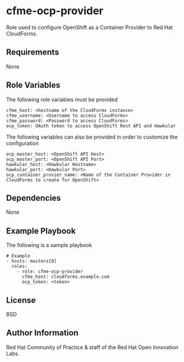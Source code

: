 cfme-ocp-provider
=========

Role used to configure OpenShift as a Container Provider to Red Hat CloudForms.


Requirements
------------

None

Role Variables
--------------

The following role variables must be provided

```
cfme_host: <hostname of the CloudForms instance>
cfme_username: <Username to access CloudForms>
cfme_password: <Password to access CloudForms>
ocp_token: OAuth token to access OpenShift Rest API and Hawkular
```

The following variables can also be provided in order to customize the configuration

```
ocp_master_host: <OpenShift API Host>
ocp_master_port: <OpenShift API Port>
hawkular_host: <Hawkular Hostname>
hawkular_port: <Hawkular Port>
ocp_container_provier_name: <Name of the Container Provider in CloudForms to create for OpenShift>
```

Dependencies
------------
None


Example Playbook
----------------

The following is a sample playbook

```
# Example
- hosts: masters[0]
  roles:
    - role: cfme-ocp-provider
      cfme_host: cloudforms.example.com
      ocp_token: <token>
```

License
-------

BSD

Author Information
------------------
Red Hat Community of Practice & staff of the Red Hat Open Innovation Labs.
